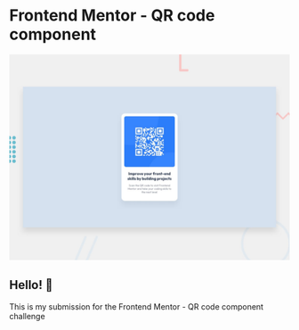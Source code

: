 # Frontend Mentor - QR code component

![Design preview for the QR code component coding challenge](./design/desktop-preview.jpg)

## Hello! 👋

This is my submission for the Frontend Mentor - QR code component challenge
